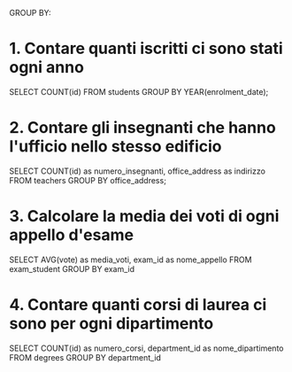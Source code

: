 GROUP BY:
# 1. Contare quanti iscritti ci sono stati ogni anno

SELECT COUNT(id) 
FROM students 
GROUP BY YEAR(enrolment_date);

# 2. Contare gli insegnanti che hanno l'ufficio nello stesso edificio

SELECT COUNT(id) as numero_insegnanti, office_address as indirizzo 
FROM teachers 
GROUP BY office_address;

# 3. Calcolare la media dei voti di ogni appello d'esame

SELECT AVG(vote) as media_voti, exam_id as nome_appello 
FROM exam_student 
GROUP BY exam_id

# 4. Contare quanti corsi di laurea ci sono per ogni dipartimento

SELECT COUNT(id) as numero_corsi, department_id as nome_dipartimento 
FROM degrees 
GROUP BY department_id
